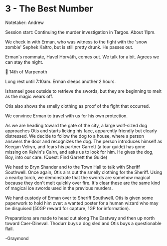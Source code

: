 # 3 - The Best Number

Notetaker: Andrew

Session start: Continuing the murder investigation in Targos. About 11pm.

We check in with Erman, who was witness to the fight with the 'snow zombie'
Sephek Kaltro, but is still pretty drunk. He passes out.

Erman's roommate, Havel Horváth, comes out. We talk for a bit. Agrees we can
stay the night.

📅 14th of Marpenoth

Long rest until 7:10am. Erman sleeps another 2 hours.

Ishamael goes outside to retrieve the swords, but they are beginning to melt as
the magic wears off.

Otis also shows the smelly clothing as proof of the fight that occurred.

We convince Erman to travel with us for his own protection.

As we are heading toward the gate of the city, a large wolf-sized dog approaches
Otis and starts licking his face, apparently friendly but clearly distressed.
We decide to follow the dog to a house, where a person answers the door and
recognizes the dog. The person introduces himself as Keegan Velryn, and fears
his partner Garrett (a tour guide) has gone missing on Kelvin's Cairn, and asks
us to look for him. He gives the dog, Boy, into our care. (Quest: Find Garrett
the Guide)

We head to Bryn Shander and to the Town Hall to talk with Sheriff Southwell.
Once again, Otis airs out the smelly clothing for the Sheriff. Using a nearby
torch, we demonstrate that the swords are somehow magical because they don't
melt quickly over fire. It's clear these are the same kind of magical ice swords
used in the previous murders.

We hand custody of Erman over to Sheriff Southwell. Otis is given some paperwork
to hold him over: a wanted poster for a human wizard who may be disguised
(50GP reward for capture, 1GP for information).

Preparations are made to head out along The Eastway and then up north toward
Caer-Dineval. Thodurr buys a dog sled and Otis buys a questionable flail.

-Graymond
